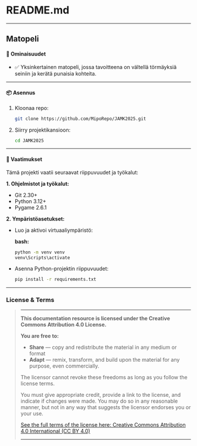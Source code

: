 # README.md

---

## Matopeli

#### 🚀 Ominaisuudet

- ✅ Yksinkertainen matopeli, jossa tavoitteena on vältellä törmäyksiä seiniin ja kerätä punaisia kohteita.

---

#### 📦 Asennus

1. Kloonaa repo:
   ```bash
   git clone https://github.com/MipoRepo/JAMK2025.git
   ```
2. Siirry projektikansioon:
   ```bash
   cd JAMK2025
   ```

---

#### 🔧 Vaatimukset

Tämä projekti vaatii seuraavat riippuvuudet ja työkalut:

**1. Ohjelmistot ja työkalut:**
   - Git 2.30+
   - Python 3.12+
   - Pygame 2.6.1

**2. Ympäristöasetukset:**
   - Luo ja aktivoi virtuaaliympäristö:
     
     **bash:**
     ```bash
     python -m venv venv
     venv\Scripts\activate
     ```
     
   - Asenna Python-projektin riippuvuudet:
     ```bash
     pip install -r requirements.txt
     ```
---

### License & Terms

> ---
>
> __This documentation resource is licensed under the Creative Commons Attribution 4.0 License.__
>
> __You are free to:__
> - __Share__ — copy and redistribute the material in any medium or format
> - __Adapt__ — remix, transform, and build upon the material for any purpose, even commercially.
>
> The licensor cannot revoke these freedoms as long as you follow the license terms.
>
> You must give appropriate credit, provide a link to the license, and indicate if changes were made.
> You may do so in any reasonable manner, but not in any way that suggests the licensor endorses you or your use.
>
> [See the full terms of the license here: Creative Commons Attribution 4.0 International (CC BY 4.0)](https://creativecommons.org/licenses/by/4.0/)
>
> ---

